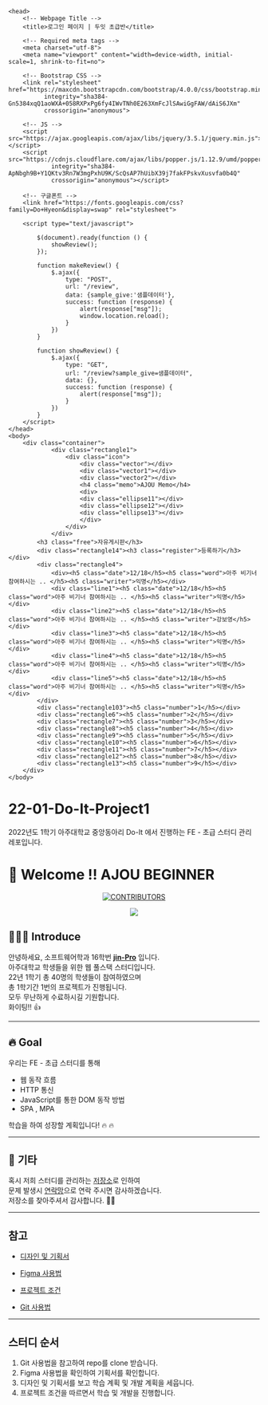 <!DOCTYPE html>
<html lang="ko">

    <head>
        <!-- Webpage Title -->
        <title>로그인 페이지 | 두잇 초급반</title>

        <!-- Required meta tags -->
        <meta charset="utf-8">
        <meta name="viewport" content="width=device-width, initial-scale=1, shrink-to-fit=no">

        <!-- Bootstrap CSS -->
        <link rel="stylesheet" href="https://maxcdn.bootstrapcdn.com/bootstrap/4.0.0/css/bootstrap.min.css"
              integrity="sha384-Gn5384xqQ1aoWXA+058RXPxPg6fy4IWvTNh0E263XmFcJlSAwiGgFAW/dAiS6JXm"
              crossorigin="anonymous">

        <!-- JS -->
        <script src="https://ajax.googleapis.com/ajax/libs/jquery/3.5.1/jquery.min.js"></script>
        <script src="https://cdnjs.cloudflare.com/ajax/libs/popper.js/1.12.9/umd/popper.min.js"
                integrity="sha384-ApNbgh9B+Y1QKtv3Rn7W3mgPxhU9K/ScQsAP7hUibX39j7fakFPskvXusvfa0b4Q"
                crossorigin="anonymous"></script>

        <!-- 구글폰트 -->
        <link href="https://fonts.googleapis.com/css?family=Do+Hyeon&display=swap" rel="stylesheet">

        <script type="text/javascript">

            $(document).ready(function () {
                showReview();
            });

            function makeReview() {
                $.ajax({
                    type: "POST",
                    url: "/review",
                    data: {sample_give:'샘플데이터'},
                    success: function (response) {
                        alert(response["msg"]);
                        window.location.reload();
                    }
                })
            }

            function showReview() {
                $.ajax({
                    type: "GET",
                    url: "/review?sample_give=샘플데이터",
                    data: {},
                    success: function (response) {
                        alert(response["msg"]);
                    }
                })
            }
        </script>
    </head>
    <body>
        <div class="container">
                <div class="rectangle1">
                    <div class="icon">
                        <div class="vector"></div>
                        <div class="vector1"></div>
                        <div class="vector2"></div>
                        <h4 class="memo">AJOU Memo</h4>
                        <div>
                        <div class="ellipse11"></div>
                        <div class="ellipse12"></div>
                        <div class="ellipse13"></div>
                        </div>
                    </div>
                </div>
            <h3 class="free">자유게시판</h3>
            <div class="rectangle14"><h3 class="register">등록하기</h3></div>
            <div class="rectangle4">
                <div><h5 class="date">12/18</h5><h5 class="word">아주 비기너 참여하시는 .. </h5><h5 class="writer">익명</h5></div>
                <div class="line1"><h5 class="date">12/18</h5><h5 class="word">아주 비기너 참여하시는 .. </h5><h5 class="writer">익명</h5></div>
                <div class="line2"><h5 class="date">12/18</h5><h5 class="word">아주 비기너 참여하시는 .. </h5><h5 class="writer">강보영</h5></div>
                <div class="line3"><h5 class="date">12/18</h5><h5 class="word">아주 비기너 참여하시는 .. </h5><h5 class="writer">익명</h5></div>
                <div class="line4"><h5 class="date">12/18</h5><h5 class="word">아주 비기너 참여하시는 .. </h5><h5 class="writer">익명</h5></div>
                <div class="line5"><h5 class="date">12/18</h5><h5 class="word">아주 비기너 참여하시는 .. </h5><h5 class="writer">익명</h5></div>
            </div>
            <div class="rectangle103"><h5 class="number">1</h5></div>
            <div class="rectangle6"><h5 class="number">2</h5></div>
            <div class="rectangle7"><h5 class="number">3</h5></div>
            <div class="rectangle8"><h5 class="number">4</h5></div>
            <div class="rectangle9"><h5 class="number">5</h5></div>
            <div class="rectangle10"><h5 class="number">6</h5></div>
            <div class="rectangle11"><h5 class="number">7</h5></div>
            <div class="rectangle12"><h5 class="number">8</h5></div>
            <div class="rectangle13"><h5 class="number">9</h5></div>
        </div>
    </body>
</html>

# 22-01-Do-It-Project1
2022년도 1학기 아주대학교 중앙동아리 Do-It 에서 진행하는 FE - 초급  스터디 관리 레포입니다.

# 🤗 Welcome !! AJOU BEGINNER

<div align=center>

[![CONTRIBUTORS](https://img.shields.io/badge/contributors-30-green.svg?style=flat-square)](https://github.com/AJOU-BEGINNER/P-1)

<a href="https://github.com/AJOU-BEGINNER/22-01-Do-It-Beginner-Project1/graphs/contributors">
  <img src="https://contrib.rocks/image?repo=AJOU-BEGINNER/22-01-Do-It-Beginner-Project1" />
</a>

</div>

## 🧑🏻‍💻 Introduce

안녕하세요, 소프트웨어학과 16학번 **[jin-Pro](https://github.com/jin-Pro)** 입니다. <br/>
아주대학교 학생들을 위한 웹 풀스택 스터디입니다. <br/>
22년 1학기 총 40명의 학생들이 참여하였으며 <br/>
총 1학기간 1번의 프로젝트가 진행됩니다. <br/>
모두 무난하게 수료하시길 기원합니다. <br/>
화이팅!! 👍

---

## 🔥 Goal

우리는 FE - 초급 스터디를 통해

- 웹 동작 흐름
- HTTP 통신
- JavaScript를 통한 DOM 동작 방법
- SPA , MPA

학습을 하여 성장할 계획입니다! 🔥 🔥

---

## 🎸 기타

혹시 저희 스터디를 관리하는 [저장소](https://github.com/AJOU-BEGINNER/22-01-Do-It-Beginner-Project1)로 인하여 <br/>
문제 발생시 [연락망](https://velog.io/@jinpro)으로 연락 주시면 감사하겠습니다. <br/>
저장소를 찾아주셔서 감사합니다. 🙇🏻 <br/>

---

## 참고

- [디자인 및 기획서](https://www.figma.com/file/FMcTfiuDucOpEs2j6fh3XL/2022-Ajou-Beginner-Project-1-1?node-id=0%3A1)

- [Figma 사용법](https://slash-amaranthus-65c.notion.site/Figma-c1dead5d929d44498e94641f8058e10d)

- [프로젝트 조건](https://luxuriant-oboe-e56.notion.site/Project-1-b6b267051f0e47b8ae4f295e6a457a74)

- [Git 사용법](https://github.com/code-squad/codesquad-docs/blob/master/codereview/README.md)

---

## 스터디 순서

1. Git 사용법을 참고하여 repo를 clone 받습니다.
2. Figma 사용법을 확인하여 기획서를 확인합니다.
3. 디자인 및 기획서를 보고 학습 계획 및 개발 계획을 세웁니다.
4. 프로젝트 조건을 따르면서 학습 및 개발을 진행합니다.
